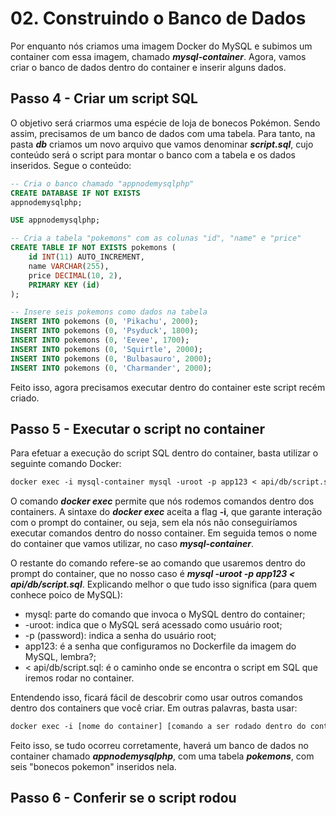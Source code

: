 # 02. Construindo o Banco de Dados

Por enquanto nós criamos uma imagem Docker do MySQL e subimos um container com essa imagem, chamado **_mysql-container_**. Agora, vamos criar o banco de dados dentro do container e inserir alguns dados.

## Passo 4 - Criar um script SQL

O objetivo será criarmos uma espécie de loja de bonecos Pokémon. Sendo assim, precisamos de um banco de dados com uma tabela. Para tanto, na pasta **_db_** criamos um novo arquivo que vamos denominar **_script.sql_**, cujo conteúdo será o script para montar o banco com a tabela e os dados inseridos. Segue o conteúdo:

```sql
-- Cria o banco chamado "appnodemysqlphp"
CREATE DATABASE IF NOT EXISTS
appnodemysqlphp;

USE appnodemysqlphp;

-- Cria a tabela "pokemons" com as colunas "id", "name" e "price"
CREATE TABLE IF NOT EXISTS pokemons (
    id INT(11) AUTO_INCREMENT,
    name VARCHAR(255),
    price DECIMAL(10, 2),
    PRIMARY KEY (id)
);

-- Insere seis pokemons como dados na tabela
INSERT INTO pokemons (0, 'Pikachu', 2000);
INSERT INTO pokemons (0, 'Psyduck', 1800);
INSERT INTO pokemons (0, 'Eevee', 1700);
INSERT INTO pokemons (0, 'Squirtle', 2000);
INSERT INTO pokemons (0, 'Bulbasauro', 2000);
INSERT INTO pokemons (0, 'Charmander', 2000);
```

Feito isso, agora precisamos executar dentro do container este script recém criado.

## Passo 5 - Executar o script no container

Para efetuar a execução do script SQL dentro do container, basta utilizar o seguinte comando Docker:

```dockerfile
docker exec -i mysql-container mysql -uroot -p app123 < api/db/script.sql
```

O comando **_docker exec_** permite que nós rodemos comandos dentro dos containers. A sintaxe do **_docker exec_** aceita a flag **-i**, que garante interação com o prompt do container, ou seja, sem ela nós não conseguiríamos executar comandos dentro do nosso container. Em seguida temos o nome do container que vamos utilizar, no caso **_mysql-container_**.

O restante do comando refere-se ao comando que usaremos dentro do prompt do container, que no nosso caso é **_mysql -uroot -p app123 < api/db/script.sql_**. Explicando melhor o que tudo isso significa (para quem conhece poico de MySQL):

- mysql: parte do comando que invoca o MySQL dentro do container;
- -uroot: indica que o MySQL será acessado como usuário root;
- -p (password): indica a senha do usuário root;
- app123: é a senha que configuramos no Dockerfile da imagem do MySQL, lembra?;
- < api/db/script.sql: é o caminho onde se encontra o script em SQL que iremos rodar no container.

Entendendo isso, ficará fácil de descobrir como usar outros comandos dentro dos containers que você criar. Em outras palavras, basta usar:

```dockerfile
docker exec -i [nome do container] [comando a ser rodado dentro do container]
```

Feito isso, se tudo ocorreu corretamente, haverá um banco de dados no container chamado **_appnodemysqlphp_**, com uma tabela **_pokemons_**, com seis "bonecos pokemon" inseridos nela.

## Passo 6 - Conferir se o script rodou
